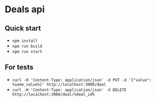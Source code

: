 # Deals api

## Quick start
* `npm install`
* `npm run build`
* `npm run start`

## For tests
* `curl -H 'Content-Type: application/json' -X PUT -d '{"value": %some_value%}' http://localhost:3000/deal`
* `curl -H 'Content-Type: application/json' -X DELETE http://localhost:3000/deal/%deal_id%`
